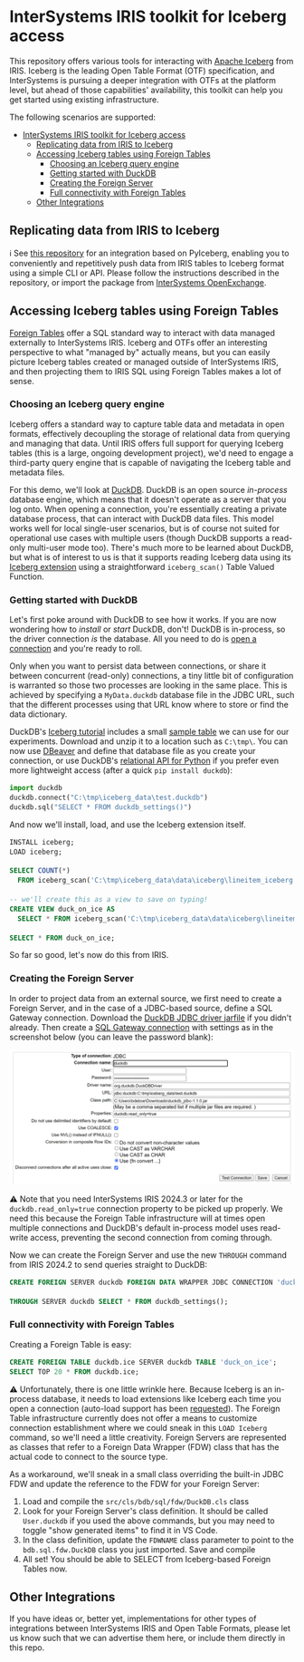 # InterSystems IRIS toolkit for Iceberg access

This repository offers various tools for interacting with [Apache Iceberg](https://iceberg.apache.org) from IRIS. Iceberg is the leading Open Table Format (OTF) specification, and InterSystems is pursuing a deeper integration with OTFs at the platform level, but ahead of those capabilities' availability, this toolkit can help you get started using existing infrastructure.

The following scenarios are supported:
- [InterSystems IRIS toolkit for Iceberg access](#intersystems-iris-toolkit-for-iceberg-access)
  - [Replicating data from IRIS to Iceberg](#replicating-data-from-iris-to-iceberg)
  - [Accessing Iceberg tables using Foreign Tables](#accessing-iceberg-tables-using-foreign-tables)
    - [Choosing an Iceberg query engine](#choosing-an-iceberg-query-engine)
    - [Getting started with DuckDB](#getting-started-with-duckdb)
    - [Creating the Foreign Server](#creating-the-foreign-server)
    - [Full connectivity with Foreign Tables](#full-connectivity-with-foreign-tables)
  - [Other Integrations](#other-integrations)


## Replicating data from IRIS to Iceberg

:information_source: See [this repository](https://github.com/isc-patrick/iris-iceberg) for an integration based on PyIceberg, enabling you to conveniently and repetitively push data from IRIS tables to Iceberg format using a simple CLI or API. Please follow the instructions described in the repository, or import the package from [InterSystems OpenExchange](https://openexchange.intersystems.com/package/pyiris-iceberg).


## Accessing Iceberg tables using Foreign Tables

[Foreign Tables](https://docs.intersystems.com/irislatest/csp/docbook/DocBook.UI.Page.cls?KEY=GSQL_foreigntables) offer a SQL standard way to interact with data managed externally to InterSystems IRIS. Iceberg and OTFs offer an interesting perspective to what "managed by" actually means, but you can easily picture Iceberg tables created or managed outside of InterSystems IRIS, and then projecting them to IRIS SQL using Foreign Tables makes a lot of sense.

### Choosing an Iceberg query engine

Iceberg offers a standard way to capture table data and metadata in open formats, effectively decoupling the storage of relational data from querying and managing that data. Until IRIS offers full support for querying Iceberg tables (this is a large, ongoing development project), we'd need to engage a third-party query engine that is capable of navigating the Iceberg table and metadata files. 

For this demo, we'll look at [DuckDB](https://duckdb.org/). DuckDB is an open source _in-process_ database engine, which means that it doesn't operate as a server that you log onto. When opening a connection, you're essentially creating a private database process, that can interact with DuckDB data files. This model works well for local single-user scenarios, but is of course not suited for operational use cases with multiple users (though DuckDB supports a read-only multi-user mode too). There's much more to be learned about DuckDB, but what is of interest to us is that it supports reading Iceberg data using its [Iceberg extension](https://duckdb.org/docs/extensions/iceberg.html) using a straightforward `iceberg_scan()` Table Valued Function.


### Getting started with DuckDB

Let's first poke around with DuckDB to see how it works. If you are now wondering how to _install_ or _start_ DuckDB, don't! DuckDB is in-process, so the driver connection _is_ the database. All you need to do is [open a connection](https://duckdb.org/docs/connect/overview) and you're ready to roll. 

Only when you want to persist data between connections, or share it between concurrent (read-only) connections, a tiny little bit of configuration is warranted so those two processes are looking in the same place. This is achieved by specifying a `MyData.duckdb` database file in the JDBC URL, such that the different processes using that URL know where to store or find the data dictionary.

DuckDB's [Iceberg tutorial](https://duckdb.org/docs/extensions/iceberg.html) includes a small [sample table](https://duckdb.org/data/iceberg_data.zip) we can use for our experiments. Download and unzip it to a location such as `C:\tmp\`. You can now use [DBeaver](https://dbeaver.io/) and define that database file as you create your connection, or use DuckDB's [relational API for Python](https://duckdb.org/docs/api/python/relational_api) if you prefer even more lightweight access (after a quick `pip install duckdb`):

```Python
import duckdb
duckdb.connect("C:\tmp\iceberg_data\test.duckdb")
duckdb.sql("SELECT * FROM duckdb_settings()")
```

And now we'll install, load, and use the Iceberg extension itself.

```SQL
INSTALL iceberg;
LOAD iceberg;

SELECT COUNT(*)
  FROM iceberg_scan('C:\tmp\iceberg_data\data\iceberg\lineitem_iceberg', allow_moved_paths = true);

-- we'll create this as a view to save on typing!
CREATE VIEW duck_on_ice AS 
  SELECT * FROM iceberg_scan('C:\tmp\iceberg_data\data\iceberg\lineitem_iceberg', allow_moved_paths = true);

SELECT * FROM duck_on_ice;
```

So far so good, let's now do this from IRIS.


### Creating the Foreign Server

In order to project data from an external source, we first need to create a Foreign Server, and in the case of a JDBC-based source, define a SQL Gateway connection. Download the [DuckDB JDBC driver jarfile](https://duckdb.org/docs/installation/?version=stable&environment=java) if you didn't already. Then create a [SQL Gateway connection](https://docs.intersystems.com/iris20242/csp/docbook/DocBook.UI.Page.cls?KEY=BSQG_jdbc#BSQG_jdbc_creating) with settings as in the screenshot below (you can leave the password blank):

![SQL Gateway connection details](doc/img/sql-gateway.png)

:warning: Note that you need InterSystems IRIS 2024.3 or later for the `duckdb.read_only=true` connection property to be picked up properly. We need this because the Foreign Table infrastructure will at times open multiple connections and DuckDB's default in-process model uses read-write access, preventing the second connection from coming through.

Now we can create the Foreign Server and use the new `THROUGH` command from IRIS 2024.2 to send queries straight to DuckDB:

```SQL
CREATE FOREIGN SERVER duckdb FOREIGN DATA WRAPPER JDBC CONNECTION 'duckdb';

THROUGH SERVER duckdb SELECT * FROM duckdb_settings();
```

### Full connectivity with Foreign Tables

Creating a Foreign Table is easy:

```SQL
CREATE FOREIGN TABLE duckdb.ice SERVER duckdb TABLE 'duck_on_ice';
SELECT TOP 20 * FROM duckdb.ice;
```

:warning: Unfortunately, there is one little wrinkle here. Because Iceberg is an in-process database, it needs to load extensions like Iceberg each time you open a connection (auto-load support has been [requested](https://github.com/duckdb/duckdb_iceberg/issues/71)). The Foreign Table infrastructure currently does not offer a means to customize connection establishment where we could sneak in this `LOAD Iceberg` command, so we'll need a little creativity. Foreign Servers are represented as classes that refer to a Foreign Data Wrapper (FDW) class that has the actual code to connect to the source type. 

As a workaround, we'll sneak in a small class overriding the built-in JDBC FDW and update the reference to the FDW for your Foreign Server:
1. Load and compile the `src/cls/bdb/sql/fdw/DuckDB.cls` class
2. Look for your Foreign Server's class definition. It should be called `User.duckdb` if you used the above commands, but you may need to toggle "show generated items" to find it in VS Code.
3. In the class definition, update the `FDWNAME` class parameter to point to the `bdb.sql.fdw.DuckDB` class you just imported. Save and compile
4. All set! You should be able to SELECT from Iceberg-based Foreign Tables now.


## Other Integrations

If you have ideas or, better yet, implementations for other types of integrations between InterSystems IRIS and Open Table Formats, please let us know such that we can advertise them here, or include them directly in this repo.